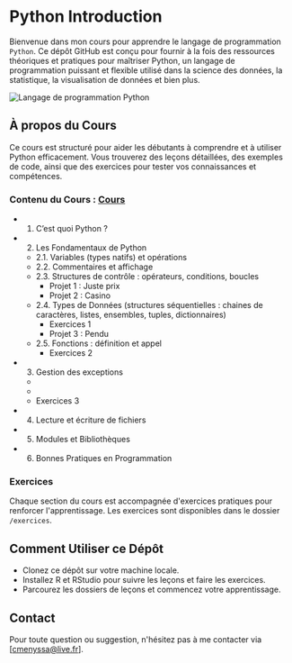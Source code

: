 # Python Introduction

Bienvenue dans mon cours pour apprendre le langage de programmation `Python`.
Ce dépôt GitHub est conçu pour fournir à la fois des ressources théoriques et pratiques pour maîtriser Python, 
un langage de programmation puissant et flexible utilisé dans la science des données, la statistique, la visualisation de données et bien plus.

![Langage de programmation Python](https://upload.wikimedia.org/wikipedia/commons/thumb/f/f8/Python_logo_and_wordmark.svg/1920px-Python_logo_and_wordmark.svg.png)

## À propos du Cours

Ce cours est structuré pour aider les débutants à comprendre et à utiliser Python efficacement.
Vous trouverez des leçons détaillées, des exemples de code, ainsi que des exercices pour tester vos connaissances et compétences.

### Contenu du Cours : [Cours](cours/cours.ipynb)

- 1. C’est quoi Python ?
- 2. Les Fondamentaux de Python
  - 2.1. Variables (types natifs) et opérations
  - 2.2. Commentaires et affichage
  - 2.3. Structures de contrôle : opérateurs, conditions, boucles
    - Projet 1 : Juste prix
    - Projet 2 : Casino        
  - 2.4. Types de Données (structures séquentielles : chaines de caractères, listes, ensembles, tuples, dictionnaires)
    - Exercices 1
    - Projet 3 : Pendu
  - 2.5. Fonctions : définition et appel
    - Exercices 2      
- 3. Gestion des exceptions
    -
    -
    - Exercices 3
- 4. Lecture et écriture de fichiers
- 5. Modules et Bibliothèques
- 6. Bonnes Pratiques en Programmation

### Exercices

Chaque section du cours est accompagnée d'exercices pratiques pour renforcer l'apprentissage. 
Les exercices sont disponibles dans le dossier `/exercices`.

## Comment Utiliser ce Dépôt

- Clonez ce dépôt sur votre machine locale.
- Installez R et RStudio pour suivre les leçons et faire les exercices.
- Parcourez les dossiers de leçons et commencez votre apprentissage.

## Contact

Pour toute question ou suggestion, n'hésitez pas à me contacter via [cmenyssa@live.fr].
